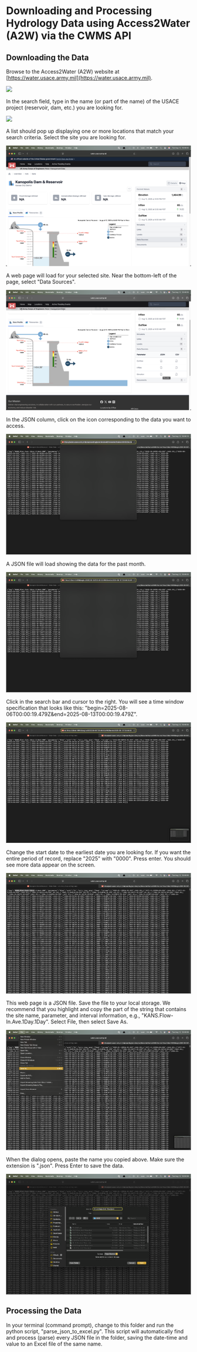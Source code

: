 # Downloading and Processing Hydrology Data using Access2Water (A2W) via the CWMS API

## Downloading the Data

Browse to the Access2Water (A2W) website at [https://water.usace.army.mil](https://water.usace.army.mil).

![](images/a2w001.png)

In the search field, type in the name (or part of the name) of the USACE project (reservoir, dam, etc.) you are looking for.

![](images/a2w002.png)

A list should pop up displaying one or more locations that match your search criteria. Select the site you are looking for.

![](images/a2w003.png)

A web page will load for your selected site. Near the bottom-left of the page, select "Data Sources".

![](images/a2w004.png)

In the JSON column, click on the icon corresponding to the data you want to access.

![](images/a2w005.png)

A JSON file will load showing the data for the past month.

![](images/a2w006.png)

Click in the search bar and cursor to the right. You will see a time window specification that looks like this: "begin=2025-08-06T00:00:19.479Z&end=2025-08-13T00:00:19.479Z".

![](images/a2w007.png)

Change the start date to the earliest date you are looking for. If you want the entire period of record, replace "2025" with "0000". Press enter. You should see more data appear on the screen.

![](images/a2w009.png)

This web page is a JSON file. Save the file to your local storage. We recommend that you highlight and copy the part of the string that contains the site name, parameter, and interval information, e.g., "KANS.Flow-In.Ave.1Day.1Day". Select File, then select Save As.

![](images/a2w010.png)

When the dialog opens, paste the name you copied above. Make sure the extension is ".json". Press Enter to save the data.

![](images/a2w011.png)

## Processing the Data

In your terminal (command prompt), change to this folder and run the python script, "parse_json_to_excel.py". This script will automatically find and process (parse) every JSON file in the folder, saving the date-time and value to an Excel file of the same name.
